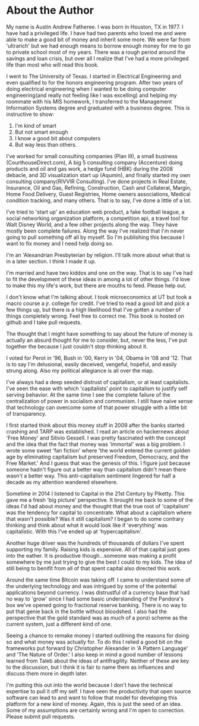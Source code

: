 # About the Author

My name is Austin Andrew Fatheree. I was born in Houston, TX in 1977.  I have had a privileged life.  I have had two parents who loved me and were able to make a good bit of money and inherit some more. We were far from 'ultrarich' but we had enough means to borrow enough money for me to go to private school most of my years.  There was a rough period around the savings and loan crisis, but over all I realize that I've had a more privileged life than most who will read this book.

I went to The University of Texas. I started in Electrical Engineering and even qualified to for the honors engineering program. After two years of doing electrical engineering when I wanted to be doing computer engineering(and really not feeling like I was excelling) and helping my roommate with his MIS homework, I transferred to the Management Information Systems degree and graduated with a business degree.  This is instructive to show:

1. I'm kind of smart
2. But not smart enough
3. I know a good bit about computers
4. But way less than others.

I've worked for small consulting companies (Plan III), a small business (CourthouseDirect.com), A big 5 consulting company (Accenture) doing products and oil and gas work, a hedge fund (HBK) during the 2008 debacle, and 3D visualization start up (Aqumin), and finally started my own consulting company(RIVVIR Consulting). I've done projects in Real Estate, Insurance, Oil and Gas, Refining, Construction, Cash and Collateral, Margin, Home Food Delivery, Guest Registries, Home owners associations, Medical condition tracking, and many others.  That is to say, I've done a little of a lot.

I've tried to 'start up' an education web product, a fake football league, a social networking organization platform, a competition api, a travel tool for Walt Disney World, and a few other projects along the way.  They have mostly been complete failures.  Along the way I've realized that I'm never going to pull something off all by myself.  So I'm publishing this because I want to fix money and I need help doing so.

I'm an 'Alexandrian Presbyterian by religion.  I'll talk more about what that is in a later section.  I think I made it up.

I'm married and have two kiddos and one on the way.  That is to say I've had to fit the development of these ideas in among a lot of other things.  I'd love to make this my life's work, but there are mouths to feed.  Please help out.

I don't know what I'm talking about.  I took microeconomics at UT but took a macro course a jr. college for credit.  I've tried to read a good bit and pick a few things up, but there is a high likelihood that I've gotten a number of things completely wrong.  Feel free to correct me.  This book is hosted on github and I take pull requests.

The thought that I might have something to say about the future of money is actually an absurd thought for me to consider, but, never the less, I've put together the because I just couldn't stop thinking about it.

I voted for Perot in '96, Bush in '00, Kerry in '04, Obama in '08 and '12.  That is to say I'm delusional, easily deceived, vengeful, hopeful, and easily strung along.  Also my political allegiance is all over the map.

I've always had a deep seeded distrust of capitalism, or at least capitalists.  I've seen the ease with which 'capitalists' point to capitalism to justify self serving behavior.  At the same time I see the complete failure of the centralization of power in socialism and communism.  I still have naive sense that technology can overcome some of that power struggle with a little bit of transparency.

I first started think about this money stuff in 2009 after the banks started crashing and TARP was established.  I read an article on hackernews about 'Free Money' and Silivio Gessell.  I was pretty fascinated with the concept and the idea that the fact that money was 'immortal' was a big problem. I wrote some sweet 'fan fiction' where 'the world entered the current golden age by eliminating capitalism but preserved Freedom, Democracy, and the Free Market.'  And I guess that was the genesis of this.  I figure just because someone hadn't figure out a better way than capitalism didn't mean there wasn't a better way.  This anti-capitalism sentiment lingered for half a decade as my attention wandered elsewhere.

Sometime in 2014 I listened to Capital in the 21st Century by Piketty. This gave me a fresh 'big picture' perspective.  It brought me back to some of the ideas I'd had about money and the thought that the true root of 'capitalism' was the tendency for capital to concentrate.  What about a capitalism where that wasn't possible?  Was it still capitalism?  I began to do some contrary thinking and think about what it would look like if 'everything' was capitalistic.  With this I've ended up at 'hypercapitalism'.

Another huge driver was the hundreds of thousands of dollars I've spent supporting my family.  Raising kids is expensive.  All of that capital just goes into the eather.  It is productive though...someone was making a profit somewhere by me just trying to give the best I could to my kids.  The idea of still being to benifit from all of that spent capital also directed this work.

Around the same time Bitcoin was taking off. I came to understand some of the underlying technology and was intrigued by some of the potential applications beyond currency.  I was distrustful of a currency base that had no way to 'grow' since I had some basic understanding of the Pandora's box we've opened going to fractional reserve banking.  There is no way to put that genie back in the bottle without bloodshed.  I also had the perspective that the gold standard was as much of a ponzi scheme as the current system, just a different kind of one.

Seeing a chance to remake money I started outlining the reasons for doing so and what money was actually for.  To do this I relied a good bit on the frameworks put forward by Christopher Alexander in 'A Pattern Language' and 'The Nature of Order.'  I also keep in mind a good number of lessons learned from Taleb about the ideas of antifragility.  Neither of these are key to the discussion, but I think it is fair to name them as influences and discuss them more in depth later.

I'm putting this out into the world because I don't have the technical expertise to pull it off my self.  I have seen the productivity that open source software can lead to and want to follow that model for developing this platform for a new kind of money.  Again, this is just the seed of an idea.  Some of my assumptions are certainly wrong and I'm open to correction.  Please submit pull requests.
